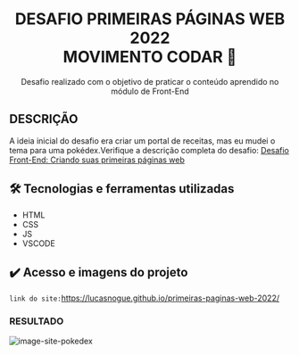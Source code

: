 <div align="center">
  <h1>DESAFIO PRIMEIRAS PÁGINAS WEB 2022 <br> MOVIMENTO CODAR 💙</h1>
  
  <p>Desafio realizado com o objetivo de praticar o conteúdo aprendido no módulo de Front-End</p>
</div>

## DESCRIÇÃO

A ideia inicial do desafio era criar um portal de receitas, mas eu mudei o tema para uma pokédex.Verifique a descrição completa do desafio: [Desafio Front-End: Criando suas primeiras páginas web](https://github.com/movimentocodar/primeiras-paginas-web-2022)

## 🛠️ Tecnologias e ferramentas utilizadas

- HTML
- CSS
- JS
- VSCODE

## ✔️ Acesso e imagens do projeto
`link do site:`https://lucasnogue.github.io/primeiras-paginas-web-2022/

### RESULTADO



![image-site-pokedex](https://user-images.githubusercontent.com/94400696/201492952-6cbd7c6d-f4ad-498e-98fd-b4b27ae87161.png)


